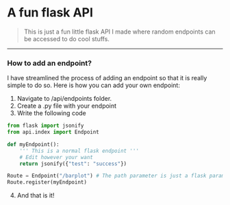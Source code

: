 # A fun flask API
> This is just a fun little flask API I made where random endpoints can be accessed to do cool stuffs.

---
### How to add an endpoint?

I have streamlined the process of adding an endpoint so that it is really simple to do so. Here is how you can add your own endpoint:

1. Navigate to /api/endpoints folder. 
2. Create a .py file with your endpoint
3. Write the following code

```python
from flask import jsonify
from api.index import Endpoint

def myEndpoint():
    ''' This is a normal flask endpoint '''
    # Edit however your want
    return jsonify({"test": "success"})

Route = Endpoint("/barplot") # The path parameter is just a flask parameter, can be edited however you want.
Route.register(myEndpoint)

```

4. And that is it!